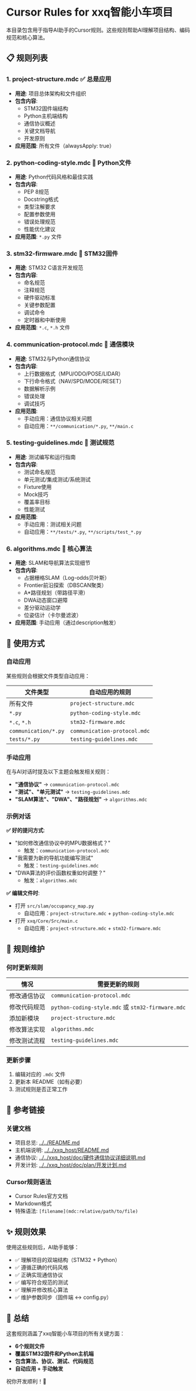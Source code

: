 # Cursor Rules for xxq智能小车项目

本目录包含用于指导AI助手的Cursor规则。这些规则帮助AI理解项目结构、编码规范和核心算法。

## 📋 规则列表

### 1. **project-structure.mdc** ✅ 总是应用
- **用途**: 项目总体架构和文件组织
- **包含内容**:
  - STM32固件端结构
  - Python主机端结构
  - 通信协议概述
  - 关键文档导航
  - 开发原则
- **应用范围**: 所有文件（alwaysApply: true）

### 2. **python-coding-style.mdc** 🐍 Python文件
- **用途**: Python代码风格和最佳实践
- **包含内容**:
  - PEP 8规范
  - Docstring格式
  - 类型注解要求
  - 配置参数使用
  - 错误处理规范
  - 性能优化建议
- **应用范围**: `*.py` 文件

### 3. **stm32-firmware.mdc** 🔧 STM32固件
- **用途**: STM32 C语言开发规范
- **包含内容**:
  - 命名规范
  - 注释规范
  - 硬件驱动标准
  - 关键参数配置
  - 调试命令
  - 定时器和中断使用
- **应用范围**: `*.c`, `*.h` 文件

### 4. **communication-protocol.mdc** 📡 通信模块
- **用途**: STM32与Python通信协议
- **包含内容**:
  - 上行数据格式（MPU/ODO/POSE/LIDAR）
  - 下行命令格式（NAV/SPD/MODE/RESET）
  - 数据解析示例
  - 错误处理
  - 调试技巧
- **应用范围**: 
  - 手动应用：通信协议相关问题
  - 自动应用：`**/communication/*.py`, `**/main.c`

### 5. **testing-guidelines.mdc** 🧪 测试规范
- **用途**: 测试编写和运行指南
- **包含内容**:
  - 测试命名规范
  - 单元测试/集成测试/系统测试
  - Fixture使用
  - Mock技巧
  - 覆盖率目标
  - 性能测试
- **应用范围**: 
  - 手动应用：测试相关问题
  - 自动应用：`**/tests/*.py`, `**/scripts/test_*.py`

### 6. **algorithms.mdc** 🧮 核心算法
- **用途**: SLAM和导航算法实现细节
- **包含内容**:
  - 占据栅格SLAM（Log-odds贝叶斯）
  - Frontier前沿探索（DBSCAN聚类）
  - A*路径规划（带路径平滑）
  - DWA动态窗口避障
  - 差分驱动运动学
  - 位姿估计（卡尔曼滤波）
- **应用范围**: 手动应用（通过description触发）

## 🎯 使用方式

### 自动应用
某些规则会根据文件类型自动应用：

| 文件类型 | 自动应用的规则 |
|---------|--------------|
| 所有文件 | `project-structure.mdc` |
| `*.py` | `python-coding-style.mdc` |
| `*.c`, `*.h` | `stm32-firmware.mdc` |
| `communication/*.py` | `communication-protocol.mdc` |
| `tests/*.py` | `testing-guidelines.mdc` |

### 手动应用
在与AI对话时提及以下主题会触发相关规则：

- **"通信协议"** → `communication-protocol.mdc`
- **"测试"、"单元测试"** → `testing-guidelines.mdc`
- **"SLAM算法"、"DWA"、"路径规划"** → `algorithms.mdc`

### 示例对话

**✅ 好的提问方式**:
- "如何修改通信协议中的MPU数据格式？"
  - 触发：`communication-protocol.mdc`
- "我需要为新的导航功能编写测试"
  - 触发：`testing-guidelines.mdc`
- "DWA算法的评价函数权重如何调整？"
  - 触发：`algorithms.mdc`

**✅ 编辑文件时**:
- 打开 `src/slam/occupancy_map.py`
  - 自动应用：`project-structure.mdc` + `python-coding-style.mdc`
- 打开 `xxq/Core/Src/main.c`
  - 自动应用：`project-structure.mdc` + `stm32-firmware.mdc`

## 📝 规则维护

### 何时更新规则

| 情况 | 需要更新的规则 |
|-----|--------------|
| 修改通信协议 | `communication-protocol.mdc` |
| 修改代码规范 | `python-coding-style.mdc` 或 `stm32-firmware.mdc` |
| 添加新模块 | `project-structure.mdc` |
| 修改算法实现 | `algorithms.mdc` |
| 修改测试流程 | `testing-guidelines.mdc` |

### 更新步骤
1. 编辑对应的 `.mdc` 文件
2. 更新本 README（如有必要）
3. 测试规则是否正常工作

## 🔗 参考链接

### 关键文档
- 项目总览: [../../README.md](../../README.md)
- 主机端说明: [../../xxq_host/README.md](../../xxq_host/README.md)
- 通信协议: [../../xxq_host/doc/硬件通信协议详细说明.md](../../xxq_host/doc/硬件通信协议详细说明.md)
- 开发计划: [../../xxq_host/doc/plan/开发计划.md](../../xxq_host/doc/plan/开发计划.md)

### Cursor规则语法
- Cursor Rules官方文档
- Markdown格式
- 特殊语法: `[filename](mdc:relative/path/to/file)`

## ✨ 规则效果

使用这些规则后，AI助手能够：
- ✅ 理解项目的双端结构（STM32 + Python）
- ✅ 遵循正确的代码风格
- ✅ 正确实现通信协议
- ✅ 编写符合规范的测试
- ✅ 理解并修改核心算法
- ✅ 维护参数同步（固件端 ↔ config.py）

## 🎉 总结

这套规则涵盖了xxq智能小车项目的所有关键方面：
- **6个规则文件**
- **覆盖STM32固件和Python主机端**
- **包含算法、协议、测试、代码规范**
- **自动应用 + 手动触发**

祝你开发顺利！🚀

